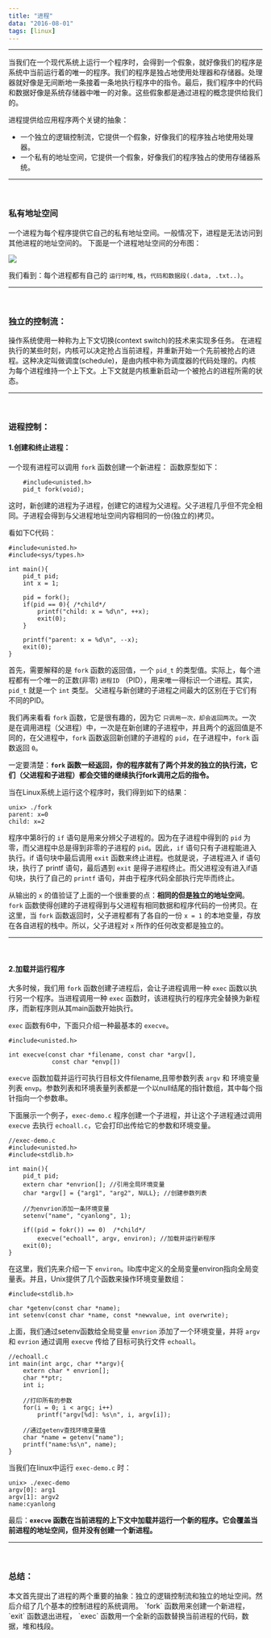 ```yaml
---
title: "进程"
data: "2016-08-01"
tags: [linux]
---
```


---
当我们在一个现代系统上运行一个程序时，会得到一个假象，就好像我们的程序是系统中当前运行着的唯一的程序。我们的程序是独占地使用处理器和存储器。处理器就好像是无间断地一条接着一条地执行程序中的指令。最后，我们程序中的代码和数据好像是系统存储器中唯一的对象。这些假象都是通过进程的概念提供给我们的。

进程提供给应用程序两个关键的抽象：

 - 一个独立的逻辑控制流，它提供一个假象，好像我们的程序独占地使用处理器。
 - 一个私有的地址空间，它提供一个假象，好像我们的程序独占的使用存储器系统。

---
<br/>
<h3>私有地址空间</h3> 
一个进程为每个程序提供它自己的私有地址空间。一般情况下，进程是无法访问到其他进程的地址空间的。
下面是一个进程地址空间的分布图：

![](http://7xtdq2.com1.z0.glb.clouddn.com/process.png)

我们看到：每个进程都有自己的 `运行时堆`, `栈`，`代码和数据段(.data, .txt..)`。

---
<br/>
<h3>独立的控制流：</h3>

操作系统使用一种称为上下文切换(context switch)的技术来实现多任务。
在进程执行的某些时刻，内核可以决定抢占当前进程，并重新开始一个先前被抢占的进程。这种决定叫做调度(schedule)，是由内核中称为调度器的代码处理的。内核为每个进程维持一个上下文。上下文就是内核重新启动一个被抢占的进程所需的状态。

---
<br/>
<h3>进程控制：</h3>

<h4>1.创建和终止进程：</h4>

一个现有进程可以调用 `fork` 函数创建一个新进程：
函数原型如下：

        #include<unisted.h>
        pid_t fork(void);
        
这时，新创建的进程为子进程，创建它的进程为父进程。父子进程几乎但不完全相同。子进程会得到与父进程地址空间内容相同的一份(独立的)拷贝。

看如下C代码：
    
    #include<unisted.h>
    #include<sys/types.h>
    
    int main(){
        pid_t pid;
        int x = 1;
        
        pid = fork();
        if(pid == 0){ /*child*/
            printf("child: x = %d\n", ++x);
            exit(0);
        }
        
        printf("parent: x = %d\n", --x);
        exit(0);
    }

首先，需要解释的是 `fork` 函数的返回值，一个 `pid_t` 的类型值。实际上，每个进程都有一个唯一的正数(非零) `进程ID` （PID），用来唯一得标识一个进程。其实，`pid_t` 就是一个 `int` 类型。 父进程与新创建的子进程之间最大的区别在于它们有不同的PID。

我们再来看看 `fork` 函数，它是很有趣的，因为它 `只调用一次，却会返回两次`。一次是在调用进程（父进程）中，一次是在新创建的子进程中，并且两个的返回值是不同的，在父进程中，`fork` 函数返回新创建的子进程的 `pid`，在子进程中，`fork` 函数返回 `0`。

一定要清楚：**`fork` 函数一经返回，你的程序就有了两个并发的独立的执行流，它们（父进程和子进程）都会交错的继续执行fork调用之后的指令。**

当在Linux系统上运行这个程序时，我们得到如下的结果：
    
    unix> ./fork
    parent: x=0
    child: x=2

程序中第8行的 `if` 语句是用来分辨父子进程的。因为在子进程中得到的 `pid` 为零，而父进程中总是得到非零的子进程的 `pid`。因此，`if` 语句只有子进程能进入执行。if 语句块中最后调用 `exit` 函数来终止进程。也就是说，子进程进入 if 语句块，执行了 printf  语句，最后遇到 `exit` 是得子进程终止。而父进程没有进入if语句块，执行了自己的 `printf` 语句，并由于程序代码全部执行完毕而终止。

从输出的 `x` 的值验证了上面的一个很重要的点：**相同的但是独立的地址空间**。`fork`  函数使得创建的子进程得到与父进程有相同数据和程序代码的一份拷贝。在这里，当 `fork` 函数返回时，父子进程都有了各自的一份 `x = 1` 的本地变量，存放在各自进程的栈中。所以，父子进程对 `x` 所作的任何改变都是独立的。


---
<br/>
<h4>2.加载并运行程序</h4>

大多时候，我们用 `fork`  函数创建子进程后，会让子进程调用一种 `exec` 函数以执行另一个程序。当进程调用一种 `exec` 函数时，该进程执行的程序完全替换为新程序，而新程序则从其main函数开始执行。

`exec` 函数有6中，下面只介绍一种最基本的 `execve`。

    #include<unisted.h>
    
    int execve(const char *filename, const char *argv[],    
                const char *envp[])


`execve` 函数加载并运行可执行目标文件filename,且带参数列表 `argv` 和 环境变量列表 `envp`。参数列表和环境表量列表都是一个以null结尾的指针数组，其中每个指针指向一个参数串。

下面展示一个例子，`exec-demo.c` 程序创建一个子进程，并让这个子进程通过调用 `execve` 去执行 `echoall.c`，它会打印出传给它的参数和环境变量。

    //exec-demo.c
    #include<unisted.h>
    #include<stdlib.h>
    
    int main(){
        pid_t pid;
        extern char *envrion[]; //引用全局环境变量
        char *argv[] = {"arg1", "arg2", NULL}; //创建参数列表
        
        //为envrion添加一条环境变量
        setenv("name", "cyanlong", 1);
        
        if((pid = fokr()) == 0)  /*child*/
            execve("echoall", argv, environ); //加载并运行新程序
        exit(0);
    }

在这里，我们先来介绍一下 `environ`。lib库中定义的全局变量environ指向全局变量表。并且，Unix提供了几个函数来操作环境变量数组：
    
    #include<stdlib.h>
    
    char *getenv(const char *name);
    int setenv(const char *name, const *newvalue, int overwrite);  

上面，我们通过setenv函数给全局变量 `envrion` 添加了一个环境变量，并将 `argv` 和 `evrion` 通过调用 `execve` 传给了目标可执行文件 `echoall`。    



    //echoall.c
    int main(int argc, char **argv){
        extern char * envrion[];
        char **ptr;
        int i;
        
        //打印所有的参数
        for(i = 0; i < argc; i++)
            printf("argv[%d]: %s\n", i, argv[i]);
        
        //通过getenv查找环境变量值
        char *name = getenv("name");
        printf("name:%s\n", name);
    }
    
当我们在linux中运行 `exec-demo.c` 时：
    
    unix> ./exec-demo
    argv[0]: arg1
    argv[1]: argv2
    name:cyanlong
    
最后：**`execve` 函数在当前进程的上下文中加载并运行一个新的程序。它会覆盖当前进程的地址空间，但并没有创建一个新进程。**

---
<br/>
<h3>总结：</h3>
本文首先提出了进程的两个重要的抽象：独立的逻辑控制流和独立的地址空间。然后介绍了几个基本的控制进程的系统调用。 `fork` 函数用来创建一个新进程， `exit` 函数退出进程， `exec` 函数用一个全新的函数替换当前进程的代码，数据，堆和栈段。





